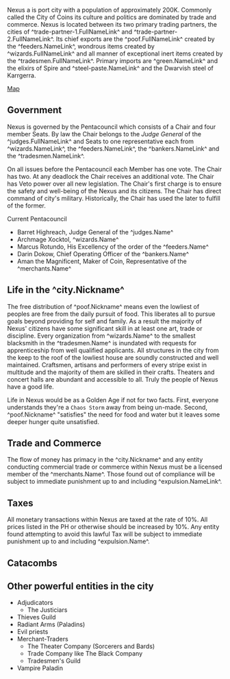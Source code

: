 Nexus a is port city with a population of approximately 200K. Commonly called the City of Coins its culture and politics are dominated by trade and commerce. Nexus is located between its two primary trading partners, the cities of ^trade-partner-1.FullNameLink^ and ^trade-partner-2.FullNameLink^. Its chief exports are the ^poof.FullNameLink^ created by the ^feeders.NameLink^, wondrous items created by ^wizards.FullNameLink^ and all manner of exceptional inert items created by the ^tradesmen.FullNameLink^. Primary imports are ^green.NameLink^ and the elixirs of Spire and ^steel-paste.NameLink^ and the Dwarvish steel of Karrgerra.

[Map](../images/city-of-coins-map.png)

## Government
Nexus is governed by the Pentacouncil which consists of a Chair and four member Seats. By law the Chair belongs to the *Judge General* of the ^judges.FullNameLink^ and Seats to one representative each from ^wizards.NameLink^, the ^feeders.NameLink^, the ^bankers.NameLink^ and the ^tradesmen.NameLink^.

On all issues before the Pentacouncil each Member has one vote. The Chair has two. At any deadlock the Chair receives an additional vote. The Chair has Veto power over all new legislation. The Chair's first charge is to ensure the safety and well-being of the Nexus and its citizens. The Chair has direct command of city's military. Historically, the Chair has used the later to fulfill of the former.

Current Pentacouncil
- Barret Highreach, Judge General of the ^judges.Name^
- Archmage Xocktol, ^wizards.Name^
- Marcus Rotundo, His Excellency of the order of the ^feeders.Name^
- Darin Dokow, Chief Operating Officer of the ^bankers.Name^
- Aman the Magnificent, Maker of Coin, Representative of the ^merchants.Name^

## Life in the ^city.Nickname^
The free distribution of ^poof.Nickname^ means even the lowliest of peoples are free from the daily pursuit of food. This liberates all to pursue goals beyond providing for self and family. As a result the majority of Nexus' citizens have some significant skill in at least one art, trade or discipline. Every organization from ^wizards.Name^ to the smallest blacksmith in the ^tradesmen.Name^ is inundated with requests for apprenticeship from well qualified applicants. All structures in the city from the keep to the roof of the lowliest house are soundly constructed and well maintained. Craftsmen, artisans and performers of every stripe exist in multitude and the majority of them are skilled in their crafts. Theaters and concert halls are abundant and accessible to all. Truly the people of Nexus have a good life.

Life in Nexus would be as a Golden Age if not for two facts. First, everyone understands they're a `Chaos Storm` away from being un-made. Second, ^poof.Nickname^ "satisfies" the need for food and water but it leaves some deeper hunger quite unsatisfied.

## Trade and Commerce
The flow of money has primacy in the ^city.Nickname^ and any entity conducting commercial trade or commerce within Nexus must be a licensed member of the ^merchants.Name^. Those found out of compliance will be subject to immediate punishment up to and including ^expulsion.NameLink^.

## Taxes
All monetary transactions within Nexus are taxed at the rate of 10%. All prices listed in the PH or otherwise should be increased by 10%. Any entity found attempting to avoid this lawful Tax will be subject to immediate punishment up to and including ^expulsion.Name^.

## Catacombs

## Other powerful entities in the city
- Adjudicators
    - The Justiciars
- Thieves Guild
- Radiant Arms (Paladins)
- Evil priests
- Merchant-Traders
    - The Theater Company (Sorcerers and Bards)
    - Trade Company like The Black Company
    - Tradesmen's Guild
- Vampire Paladin
